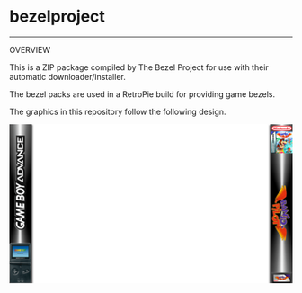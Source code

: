 # bezelproject

-------
OVERVIEW

This is a ZIP package compiled by The Bezel Project for use with their automatic downloader/installer.

The bezel packs are used in a RetroPie build for providing game bezels.

The graphics in this repository follow the following design.

![Sample bezel](https://github.com/thebezelproject/bezelprojectSA-GBA/blob/master/retroarch/overlay/GameBezels/GBA/Banjo-Pilot%20(USA).png?raw=true)
